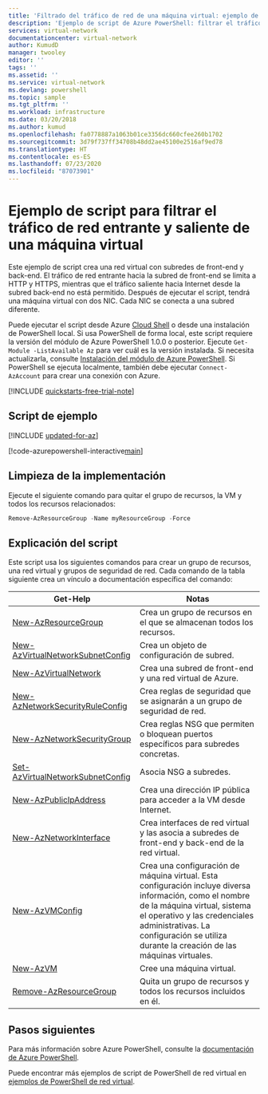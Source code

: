```yaml
---
title: 'Filtrado del tráfico de red de una máquina virtual: ejemplo de script de Azure PowerShell'
description: 'Ejemplo de script de Azure PowerShell: filtrar el tráfico de red de VM entrante y saliente.'
services: virtual-network
documentationcenter: virtual-network
author: KumudD
manager: twooley
editor: ''
tags: ''
ms.assetid: ''
ms.service: virtual-network
ms.devlang: powershell
ms.topic: sample
ms.tgt_pltfrm: ''
ms.workload: infrastructure
ms.date: 03/20/2018
ms.author: kumud
ms.openlocfilehash: fa0778887a1063b01ce3356dc660cfee260b1702
ms.sourcegitcommit: 3d79f737ff34708b48dd2ae45100e2516af9ed78
ms.translationtype: HT
ms.contentlocale: es-ES
ms.lasthandoff: 07/23/2020
ms.locfileid: "87073901"
---
```

# <a name="filter-inbound-and-outbound-vm-network-traffic-script-sample"></a>Ejemplo de script para filtrar el tráfico de red entrante y saliente de una máquina virtual

Este ejemplo de script crea una red virtual con subredes de front-end y back-end. El tráfico de red entrante hacia la subred de front-end se limita a HTTP y HTTPS, mientras que el tráfico saliente hacia Internet desde la subred back-end no está permitido. Después de ejecutar el script, tendrá una máquina virtual con dos NIC. Cada NIC se conecta a una subred diferente.

Puede ejecutar el script desde Azure [Cloud Shell](https://shell.azure.com/powershell) o desde una instalación de PowerShell local. Si usa PowerShell de forma local, este script requiere la versión del módulo de Azure PowerShell 1.0.0 o posterior. Ejecute `Get-Module -ListAvailable Az` para ver cuál es la versión instalada. Si necesita actualizarla, consulte [Instalación del módulo de Azure PowerShell](/powershell/azure/install-az-ps). Si PowerShell se ejecuta localmente, también debe ejecutar `Connect-AzAccount` para crear una conexión con Azure.

[!INCLUDE [quickstarts-free-trial-note](../../../includes/quickstarts-free-trial-note.md)]

## <a name="sample-script"></a>Script de ejemplo

[!INCLUDE [updated-for-az](../../../includes/updated-for-az.md)]

[!code-azurepowershell-interactive[main](../../../powershell_scripts/virtual-network/filter-network-traffic/filter-network-traffic.ps1  "Filter VM network traffic")]

## <a name="clean-up-deployment"></a>Limpieza de la implementación 

Ejecute el siguiente comando para quitar el grupo de recursos, la VM y todos los recursos relacionados:

```powershell
Remove-AzResourceGroup -Name myResourceGroup -Force
```

## <a name="script-explanation"></a>Explicación del script

Este script usa los siguientes comandos para crear un grupo de recursos, una red virtual y grupos de seguridad de red. Cada comando de la tabla siguiente crea un vínculo a documentación específica del comando:

| Get-Help | Notas |
|---|---|
| [New-AzResourceGroup](/powershell/module/az.resources/new-azresourcegroup) | Crea un grupo de recursos en el que se almacenan todos los recursos. |
| [New-AzVirtualNetworkSubnetConfig](/powershell/module/az.network/new-azvirtualnetworksubnetconfig) | Crea un objeto de configuración de subred. |
| [New-AzVirtualNetwork](/powershell/module/az.network/new-azvirtualnetwork) | Crea una subred de front-end y una red virtual de Azure. |
| [New-AzNetworkSecurityRuleConfig](/powershell/module/az.network/new-aznetworksecurityruleconfig) | Crea reglas de seguridad que se asignarán a un grupo de seguridad de red. |
| [New-AzNetworkSecurityGroup](/powershell/module/az.network/new-aznetworksecuritygroup) |Crea reglas NSG que permiten o bloquean puertos específicos para subredes concretas. |
| [Set-AzVirtualNetworkSubnetConfig](/powershell/module/az.network/set-azvirtualnetworksubnetconfig) | Asocia NSG a subredes. |
| [New-AzPublicIpAddress](/powershell/module/az.network/new-azpublicipaddress) | Crea una dirección IP pública para acceder a la VM desde Internet. |
| [New-AzNetworkInterface](/powershell/module/az.network/new-aznetworkinterface) | Crea interfaces de red virtual y las asocia a subredes de front-end y back-end de la red virtual. |
| [New-AzVMConfig](/powershell/module/az.compute/new-azvmconfig) | Crea una configuración de máquina virtual. Esta configuración incluye diversa información, como el nombre de la máquina virtual, sistema el operativo y las credenciales administrativas. La configuración se utiliza durante la creación de las máquinas virtuales. |
| [New-AzVM](/powershell/module/az.compute/new-azvm) | Cree una máquina virtual. |
|[Remove-AzResourceGroup](/powershell/module/az.resources/remove-azresourcegroup) | Quita un grupo de recursos y todos los recursos incluidos en él. |

## <a name="next-steps"></a>Pasos siguientes

Para más información sobre Azure PowerShell, consulte la [documentación de Azure PowerShell](/powershell/azure/).

Puede encontrar más ejemplos de script de PowerShell de red virtual en [ejemplos de PowerShell de red virtual](../powershell-samples.md).

